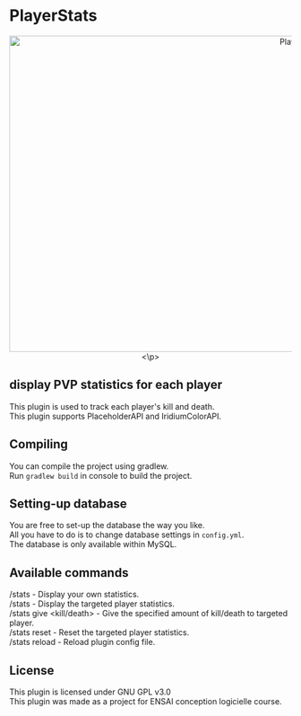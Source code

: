 # PlayerStats
<p align="center">
  <img src="https://datascientest.com/wp-content/uploads/2021/07/DIstribution-gaussienne-1024x563.png" alt="PlayerStats" style="height: 563px; width:1024px;"/>
<\p>

## display PVP statistics for each player

This plugin is used to track each player's kill and death.<br>
This plugin supports PlaceholderAPI and IridiumColorAPI.<br>

## Compiling

You can compile the project using gradlew.<br>
Run `gradlew build` in console to build the project.<br>

## Setting-up database

You are free to set-up the database the way you like.<br>
All you have to do is to change database settings in `config.yml`.<br>
The database is only available within MySQL.<br>

## Available commands

/stats - Display your own statistics.<br>
/stats <player> - Display the targeted player statistics.<br>
/stats give <player> <kill/death> <amount> - Give the specified amount of kill/death to targeted player.<br>
/stats reset <player> - Reset the targeted player statistics.<br>
/stats reload - Reload plugin config file.<br>

## License

This plugin is licensed under GNU GPL v3.0<br>
This plugin was made as a project for ENSAI conception logicielle course.

